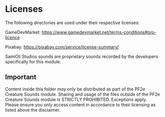 # Licenses
The following directories are used under their respective licenses:

GameDevMarket: https://www.gamedevmarket.net/terms-conditions#pro-licence

Pixabay: https://pixabay.com/service/license-summary/

SamiOli Studios sounds are proprietary sounds recorded by the developers specifically for this module.

## Important

Content inside this folder may only be distributed as part of the PF2e Creature Sounds module.
Sharing and usage of the files outside of the PF2e Creature Sounds module is STRICTLY PROHIBITED.
Exceptions apply. Please ensure you only access content in accordance to their licensing as listed
above the disclaimer.